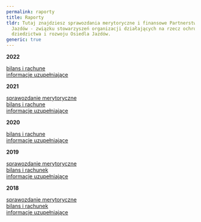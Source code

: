 ```yaml
---
permalink: raporty
title: Raporty
tldr: Tutaj znajdziesz sprawozdania merytoryczne i finansowe Partnerstwa Otwarty
  Jazdów - związku stowarzyszeń organizacji działających na rzecz ochrony
  dziedzictwa i rozwoju Osiedla Jazdów.
generic: true
---
```

**2﻿022**

[bilans i rachune](https://drive.google.com/file/d/14p06v6-mPol9h76iFUvGMzhhK8GSXdz9/view?usp=drive_link)\
[informacje uzupełniające](https://drive.google.com/file/d/1lvq4TJoae0mAwmG4uw7ithPoUaKiiWYW/view?usp=drive_link)

**[](https://drive.google.com/file/d/1lvq4TJoae0mAwmG4uw7ithPoUaKiiWYW/view?usp=drive_link)2﻿021**

[sprawozdanie merytoryczne](<[sprawozdanie merytoryczne](https://drive.google.com/file/d/16Jztfj9ORQSVKHoQvNUXgpT4ugv3HQQJ/view?usp=sharing)>)\
[bilans i rachune](https://drive.google.com/file/d/1_44fgXnW_UuXngvs3QZ3ywWQ46pFYp6U/view?usp=drive_link)\
[informacje uzupełniające](https://drive.google.com/file/d/1fljJGkvkOgnGqIJntPxImU-QpKVIDmhI/view?usp=sharing)

**2﻿020**

[bilans i rachune](https://drive.google.com/file/d/1LatlrKMtJwjmjNxmwoK6aGwWX0QMfsG5/view?usp=drive_link)\
[informacje uzupełniające](https://drive.google.com/file/d/15EC-6DDUfEuaVODY-39GZ23RzIxKFGKd/view?usp=sharing)

**2019**

[sprawozdanie merytoryczne](https://drive.google.com/file/d/16Jztfj9ORQSVKHoQvNUXgpT4ugv3HQQJ/view?usp=sharing)\
[bilans i rachunek](https://drive.google.com/file/d/1vHzDa2nGcVqyTpu66fcVDIWpylaGGQZD/view?usp=sharing)\
[informacje uzupełniające](https://drive.google.com/file/d/1c9gsMFVFKoMiuDr24i_VA3q89X8_5dim/view?usp=sharing)

**2018**

[sprawozdanie merytoryczne](https://drive.google.com/file/d/1MNqoy-i67TH5HyT1U_tkhhGynDrdOBT4/view?usp=sharing)\
[bilans i rachunek](https://drive.google.com/file/d/1091wyz38soTz6luQm_pzkP7ZIopDznBG/view?usp=sharing)\
[informacje uzupełniające](https://drive.google.com/file/d/15aSt3DUuWziA0KpcD1v_mfqXA5xn_zuk/view?usp=sharing)